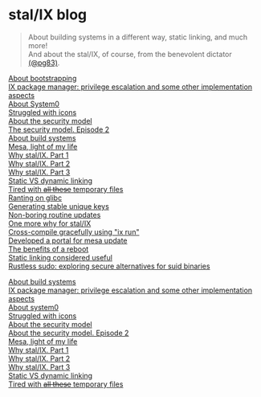 # stal/IX blog

> About building systems in a different way, static linking, and much more!<br>
> And about the stal/IX, of course, from the benevolent dictator [(@pg83)](https://github.com/pg83).

[About bootstrapping](blog/1_About_bootstrapping.md)<br>
[IX package manager: privilege escalation and some other implementation aspects](blog/2_IX_pm.md)<br>
[About System0](blog/3_System0.md)<br>
[Struggled with icons](blog/4_Icons.md)<br>
[About the security model](blog/5_Security_model.md)<br>
[The security model. Episode 2](blog/6_Security_model2.md)<br>
[About build systems](blog/7_Build_systems.md)<br>
[Mesa, light of my life](blog/8_Mesa.md)<br>
[Why stal/IX. Part 1](blog/9_Stalix1.md)<br>
[Why stal/IX. Part 2](blog/10_Stalix2.md)<br>
[Why stal/IX. Part 3](blog/11_Stalix3.md)<br>
[Static VS dynamic linking](blog/12_Linking.md)<br>
[Tired with ~~all these~~ temporary files](blog/13_Temporary_files.md)<br>
[Ranting on glibc](blog/14_Glibc.md)<br>
[Generating stable unique keys](blog/Unique_keys.md)<br>
[Non-boring routine updates](blog/Updates.md)<br>
[One more why for stal/IX](blog/Stalix4.md)<br>
[Сross-compile gracefully using "ix run"](blog/IXrun.md)<br>
[Developed a portal for mesa update](blog/Portal.md)<br>
[The benefits of a reboot](blog/Reboot.md)<br>
[Static linking considered useful](blog/Static.md)<br>
[Rustless sudo: exploring secure alternatives for suid binaries](blog/22_Rustless_sudo.md)<br>

[About build systems](Build_systems.html)<br>
[IX package manager: privilege escalation and some other implementation aspects](IX_package_manager.html)<br>
[About system0](About_system0.html)<br>
[Struggled with icons](Struggled_with_icons.html)<br>
[About the security model](Security_model.html)<br>
[About the security model. Episode 2](Security_model_2.html)<br>
[Mesa, light of my life](Mesa.html)<br>
[Why stal/IX. Part 1](Why_stalix_1.html)<br>
[Why stal/IX. Part 2](Why_stalix_2.html)<br>
[Why stal/IX. Part 3](Why_stalix_3.html)<br>
[Static VS dynamic linking](Static_dynamic_linking.html)<br>
[Tired with ~~all these~~ temporary files](Tired_with_temporary_files.html)<br>

